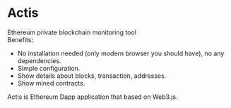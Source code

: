 # Actis
Ethereum private blockchain monitoring tool <br/>
Benefits:
<ul>
  <li>No installation needed (only modern browser you should have), no any dependencies.</li>
  <li>Simple configuration.</li>
  <li>Show details about blocks, transaction, addresses.</li>
  <li>Show mined contracts.</li>
</ul>

Actis is Ethereum Dapp application that based on Web3.js.

